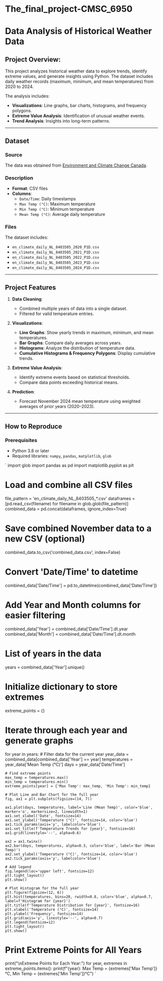 # The_final_project-CMSC_6950
# Data Analysis of Historical Weather Data
## **Project Overview:**

This project analyzes historical weather data to explore trends, identify extreme values, and generate insights using Python. The dataset includes daily weather records (maximum, minimum, and mean temperatures) from 2020 to 2024.

The analysis includes:
- **Visualizations**: Line graphs, bar charts, histograms, and frequency polygons.
- **Extreme Value Analysis**: Identification of unusual weather events.
- **Trend Analysis**: Insights into long-term patterns.

---

## **Dataset**
### **Source**
The data was obtained from [Environment and Climate Change Canada](https://climate.weather.gc.ca/historical_data/search_historic_data_e.html).

### **Description**
- **Format**: CSV files
- **Columns**:
  - `Date/Time`: Daily timestamps
  - `Max Temp (°C)`: Maximum temperature
  - `Min Temp (°C)`: Minimum temperature
  - `Mean Temp (°C)`: Average daily temperature

### **Files**
The dataset includes:
- `en_climate_daily_NL_8403505_2020_P1D.csv`
- `en_climate_daily_NL_8403505_2021_P1D.csv`
- `en_climate_daily_NL_8403505_2022_P1D.csv`
- `en_climate_daily_NL_8403505_2023_P1D.csv`
- `en_climate_daily_NL_8403505_2024_P1D.csv`

---

## **Project Features**
1. **Data Cleaning**:
   - Combined multiple years of data into a single dataset.
   - Filtered for valid temperature entries.

2. **Visualizations**:
   - **Line Graphs**: Show yearly trends in maximum, minimum, and mean temperatures.
   - **Bar Graphs**: Compare daily averages across years.
   - **Histograms**: Analyze the distribution of temperature data.
   - **Cumulative Histograms & Frequency Polygons**: Display cumulative trends.

3. **Extreme Value Analysis**:
   - Identify extreme events based on statistical thresholds.
   - Compare data points exceeding historical means.

4. **Prediction**:
   - Forecast November 2024 mean temperature using weighted averages of prior years (2020–2023).

---

## **How to Reproduce**
### **Prerequisites**
- Python 3.8 or later
- Required libraries: `numpy`, `pandas`, `matplotlib`, `glob`

`
import glob
import pandas as pd
import matplotlib.pyplot as plt

# Load and combine all CSV files
file_pattern = 'en_climate_daily_NL_8403505_*.csv'
dataframes = [pd.read_csv(filename) for filename in glob.glob(file_pattern)]
combined_data = pd.concat(dataframes, ignore_index=True)

# Save combined November data to a new CSV (optional)
combined_data.to_csv('combined_data.csv', index=False)

# Convert 'Date/Time' to datetime
combined_data['Date/Time'] = pd.to_datetime(combined_data['Date/Time'])

# Add Year and Month columns for easier filtering
combined_data['Year'] = combined_data['Date/Time'].dt.year
combined_data['Month'] = combined_data['Date/Time'].dt.month

# List of years in the data
years = combined_data['Year'].unique()

# Initialize dictionary to store extremes
extreme_points = {}

# Iterate through each year and generate graphs
for year in years:
    # Filter data for the current year
    year_data = combined_data[combined_data['Year'] == year]
    temperatures = year_data['Mean Temp (°C)']
    days = year_data['Date/Time']
    
    # Find extreme points
    max_temp = temperatures.max()
    min_temp = temperatures.min()
    extreme_points[year] = {'Max Temp': max_temp, 'Min Temp': min_temp}
    
    # Plot Line and Bar Chart for the full year
    fig, ax1 = plt.subplots(figsize=(14, 7))

    ax1.plot(days, temperatures, label='Line (Mean Temp)', color='blue', marker='o', markersize=2, linewidth=1)
    ax1.set_xlabel('Date', fontsize=14)
    ax1.set_ylabel('Temperature (°C)', fontsize=14, color='blue')
    ax1.tick_params(axis='y', labelcolor='blue')
    ax1.set_title(f'Temperature Trends for {year}', fontsize=16)
    ax1.grid(linestyle='--', alpha=0.6)

    ax2 = ax1.twinx()
    ax2.bar(days, temperatures, alpha=0.3, color='blue', label='Bar (Mean Temp)')
    ax2.set_ylabel('Temperature (°C)', fontsize=14, color='blue')
    ax2.tick_params(axis='y', labelcolor='blue')

    # Add legend
    fig.legend(loc='upper left', fontsize=12)
    plt.tight_layout()
    plt.show()

    # Plot Histogram for the full year
    plt.figure(figsize=(12, 6))
    plt.hist(temperatures, bins=20, rwidth=0.8, color='blue', alpha=0.7, label=f'Histogram for {year}')
    plt.title(f'Temperature Distribution for {year}', fontsize=16)
    plt.xlabel('Temperature (°C)', fontsize=14)
    plt.ylabel('Frequency', fontsize=14)
    plt.grid(axis='y', linestyle='--', alpha=0.7)
    plt.legend(fontsize=12)
    plt.tight_layout()
    plt.show()

# Print Extreme Points for All Years
print("\nExtreme Points for Each Year:")
for year, extremes in extreme_points.items():
    print(f"{year}: Max Temp = {extremes['Max Temp']}°C, Min Temp = {extremes['Min Temp']}°C")
    `
